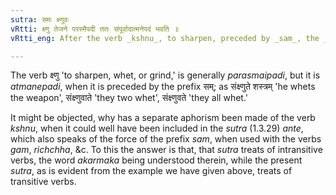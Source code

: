 ```yaml
---
sutra: समः क्ष्णुवः
vRtti: क्ष्णु तेजने परस्मैपदी ततः संपूर्वादात्मनेपदं भवति ॥
vRtti_eng: After the verb _kshnu_, to sharpen, preceded by _sam_, the _Atmanepada_ is employed.

---
```

The verb क्ष्णु 'to sharpen, whet, or grind,' is generally _parasmaipadi_, but it is _atmanepadi_, when it is preceded by the prefix सम्; as संक्ष्णुते शस्त्रम् 'he whets the weapon', संक्ष्णुवाते 'they two whet', संक्ष्णुवते 'they all whet.'

It might be objected, why has a separate aphorism been made of the verb _kshnu_, when it could well have been included in the _sutra_ (1.3.29) _ante_, which also speaks of the force of the prefix _sam_, when used with the verbs _gam_, _richchha_, &c. To this the answer is that, that _sutra_ treats of intransitive verbs, the word _akarmaka_ being understood therein, while the present _sutra_, as is evident from the example we have given above, treats of transitive verbs. 